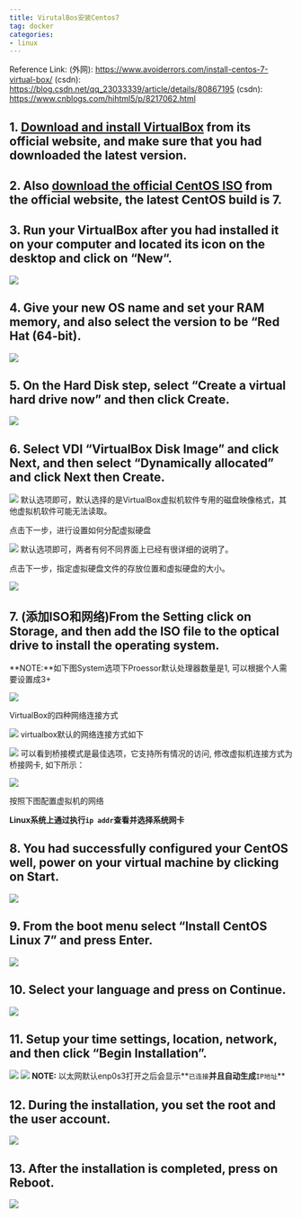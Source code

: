 ```yaml
---
title: VirutalBos安装Centos7
tag: docker
categories:
- linux
---
```


Reference Link: 
(外网): https://www.avoiderrors.com/install-centos-7-virtual-box/
(csdn): https://blog.csdn.net/qq_23033339/article/details/80867195
(csdn): https://www.cnblogs.com/hihtml5/p/8217062.html

## 1. [Download and install VirtualBox](https://www.virtualbox.org/wiki/Downloads) from its official website, and make sure that you had downloaded the latest version.

## 2. Also [download the official CentOS ISO](https://www.centos.org/download/) from the official website, the latest CentOS build is 7.

## 3. Run your VirtualBox after you had installed it on your computer and located its icon on the desktop and click on “New“.

![](01.png)

## 4. Give your new OS name and set your RAM memory, and also select the version to be “Red Hat (64-bit).

![](02.png)

## 5. On the Hard Disk step, select “Create a virtual hard drive now” and then click Create.

![](03.png)

## 6. Select VDI “VirtualBox Disk Image” and click Next, and then select “Dynamically allocated” and click Next then Create.

![](04.png)
默认选项即可，默认选择的是VirtualBox虚拟机软件专用的磁盘映像格式，其他虚拟机软件可能无法读取。

点击下一步，进行设置如何分配虚拟硬盘

![](05.png)
默认选项即可，两者有何不同界面上已经有很详细的说明了。

点击下一步，指定虚拟硬盘文件的存放位置和虚拟硬盘的大小。

![](06.png)

## 7. (添加ISO和网络)From the Setting click on Storage, and then add the ISO file to the optical drive to install the operating system.
**NOTE:**如下图System选项下Proessor默认处理器数量是1, 可以根据个人需要设置成3+

![](07.jpg)

VirtualBox的四种网络连接方式

![](09.png)
virtualbox默认的网络连接方式如下

![](10.png)
可以看到桥接模式是最佳选项，它支持所有情况的访问, 修改虚拟机连接方式为桥接网卡, 如下所示：

![](11.png)

按照下图配置虚拟机的网络


**Linux系统上通过执行`ip addr`查看并选择系统网卡**

## 8. You had successfully configured your CentOS well, power on your virtual machine by clicking on Start.

![](08.png)

## 9. From the boot menu select “Install CentOS Linux 7” and press Enter.

![](12.png)

## 10. Select your language and press on Continue.

![](13.png)

## 11. Setup your time settings, location, network, and then click “Begin Installation”.

![](14.png)
![](14.1.jpg)
**NOTE:** 以太网默认enp0s3打开之后会显示**`已连接`**并且自动生成**`IP地址`**

## 12. During the installation, you set the root and the user account.

![](15.png)

## 13. After the installation is completed, press on Reboot.

![](16.png)




